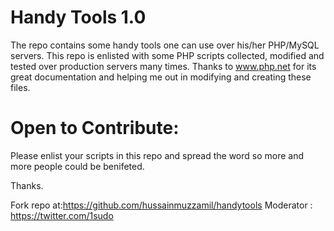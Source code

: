 Handy Tools 1.0
================
The repo contains some handy tools one can use over his/her PHP/MySQL servers. This repo is enlisted with some PHP scripts 
collected, modified and tested over production servers many times. Thanks to www.php.net for its great documentation and 
helping me out in modifying and creating these files.

Open to Contribute:
===================================
Please enlist your scripts in this repo and spread the word so more and more people could be benifeted.

Thanks.

Fork repo at:https://github.com/hussainmuzzamil/handytools
Moderator : https://twitter.com/1sudo
